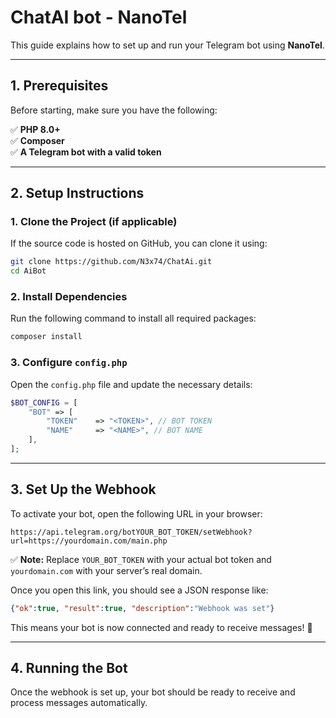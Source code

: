 # **ChatAI bot - NanoTel**  

This guide explains how to set up and run your Telegram bot using **NanoTel**.  

---

## **1. Prerequisites**  

Before starting, make sure you have the following:  

✅ **PHP 8.0+**  
✅ **Composer**  
✅ **A Telegram bot with a valid token**  

---

## **2. Setup Instructions**  

### **1. Clone the Project (if applicable)**  

If the source code is hosted on GitHub, you can clone it using:  

```sh
git clone https://github.com/N3x74/ChatAi.git
cd AiBot
```

### **2. Install Dependencies**

Run the following command to install all required packages:

```sh
composer install
```

### **3. Configure `config.php`**

Open the `config.php` file and update the necessary details:

```php
$BOT_CONFIG = [
    "BOT" => [
        "TOKEN"    => "<TOKEN>", // BOT TOKEN
        "NAME"     => "<NAME>", // BOT NAME
    ],
];
```

---

## **3. Set Up the Webhook**  

To activate your bot, open the following URL in your browser:  

```
https://api.telegram.org/botYOUR_BOT_TOKEN/setWebhook?url=https://yourdomain.com/main.php
```

✅ **Note:** Replace `YOUR_BOT_TOKEN` with your actual bot token and `yourdomain.com` with your server’s real domain.  

Once you open this link, you should see a JSON response like:

```json
{"ok":true, "result":true, "description":"Webhook was set"}
```

This means your bot is now connected and ready to receive messages! 🚀

---

## **4. Running the Bot**  

Once the webhook is set up, your bot should be ready to receive and process messages automatically.